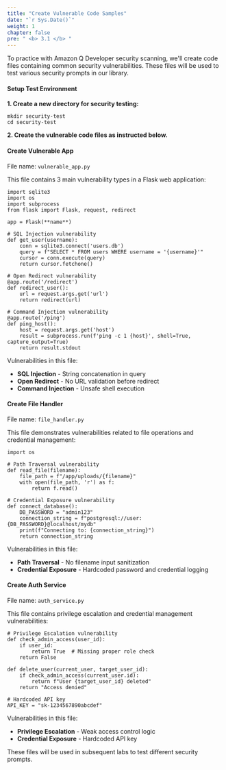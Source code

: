 ```yaml
---
title: "Create Vulnerable Code Samples"
date: "`r Sys.Date()`"
weight: 1
chapter: false
pre: " <b> 3.1 </b> "
---
```


To practice with Amazon Q Developer security scanning, we'll create code files containing common security vulnerabilities. These files will be used to test various security prompts in our library.

#### Setup Test Environment

**1. Create a new directory for security testing:**

```
mkdir security-test
cd security-test
```

**2. Create the vulnerable code files as instructed below.**

#### Create Vulnerable App

File name: `vulnerable_app.py`

This file contains 3 main vulnerability types in a Flask web application:

```
import sqlite3
import os
import subprocess
from flask import Flask, request, redirect

app = Flask(**name**)

# SQL Injection vulnerability
def get_user(username):
    conn = sqlite3.connect('users.db')
    query = f"SELECT * FROM users WHERE username = '{username}'"
    cursor = conn.execute(query)
    return cursor.fetchone()

# Open Redirect vulnerability
@app.route('/redirect')
def redirect_user():
    url = request.args.get('url')
    return redirect(url)

# Command Injection vulnerability
@app.route('/ping')
def ping_host():
    host = request.args.get('host')
    result = subprocess.run(f'ping -c 1 {host}', shell=True, capture_output=True)
    return result.stdout
```

Vulnerabilities in this file:

- **SQL Injection** - String concatenation in query
- **Open Redirect** - No URL validation before redirect
- **Command Injection** - Unsafe shell execution

#### Create File Handler

File name: `file_handler.py`

This file demonstrates vulnerabilities related to file operations and credential management:

```
import os

# Path Traversal vulnerability
def read_file(filename):
    file_path = f"/app/uploads/{filename}"
    with open(file_path, 'r') as f:
        return f.read()

# Credential Exposure vulnerability
def connect_database():
    DB_PASSWORD = "admin123"
    connection_string = f"postgresql://user:{DB_PASSWORD}@localhost/mydb"
    print(f"Connecting to: {connection_string}")
    return connection_string
```

Vulnerabilities in this file:

- **Path Traversal** - No filename input sanitization
- **Credential Exposure** - Hardcoded password and credential logging

#### Create Auth Service

File name: `auth_service.py`

This file contains privilege escalation and credential management vulnerabilities:

```
# Privilege Escalation vulnerability
def check_admin_access(user_id):
    if user_id:
        return True  # Missing proper role check
    return False

def delete_user(current_user, target_user_id):
    if check_admin_access(current_user.id):
        return f"User {target_user_id} deleted"
    return "Access denied"

# Hardcoded API key
API_KEY = "sk-1234567890abcdef"
```

Vulnerabilities in this file:

- **Privilege Escalation** - Weak access control logic
- **Credential Exposure** - Hardcoded API key

These files will be used in subsequent labs to test different security prompts.
